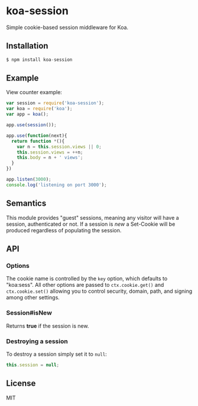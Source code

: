 
# koa-session

 Simple cookie-based session middleware for Koa.

## Installation

```js
$ npm install koa-session
```

## Example

  View counter example:

```js
var session = require('koa-session');
var koa = require('koa');
var app = koa();

app.use(session());

app.use(function(next){
  return function *(){
    var n = this.session.views || 0;
    this.session.views = ++n;
    this.body = n + ' views';
  }
})

app.listen(3000);
console.log('listening on port 3000');
```

## Semantics

  This module provides "guest" sessions, meaning any visitor will have a session,
  authenticated or not. If a session is _new_ a Set-Cookie will be produced regardless
  of populating the session.

## API

### Options

  The cookie name is controlled by the `key` option, which defaults
  to "koa:sess". All other options are passed to `ctx.cookie.get()` and
  `ctx.cookie.set()` allowing you to control security, domain, path,
  and signing among other settings.

### Session#isNew

  Returns __true__ if the session is new.

### Destroying a session

  To destroy a session simply set it to `null`:

```js
this.session = null;
```

## License

  MIT